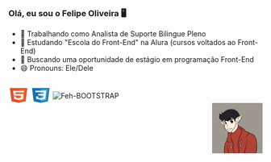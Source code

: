 ### Olá, eu sou o Felipe Oliveira 🖥️


- 🔭 Trabalhando como Analista de Suporte Bilingue Pleno 
- 🌱 Estudando "Escola do Front-End" na Alura (cursos voltados ao Front-End)
- 👯 Buscando uma oportunidade de estágio em programação Front-End
- 😄 Pronouns: Ele/Dele

<div style="display: inline_block"><br>
  <img align="center" alt="Feh-HTML" height="30" width="40" src="https://raw.githubusercontent.com/devicons/devicon/master/icons/html5/html5-original.svg">
  <img align="center" alt="Feh-CSS" height="30" width="40" src="https://raw.githubusercontent.com/devicons/devicon/master/icons/css3/css3-original.svg">
  <img align="center" alt="Feh-BOOTSTRAP" height="30" width="40" src="https://cdn.jsdelivr.net/gh/devicons/devicon/icons/bootstrap/bootstrap-original.svg">
</div>

<div style="">
  
  <img align="right" alt="Feh-AVATAR" height="100" width="100" src="download20230505133805.png">
  
</div>
